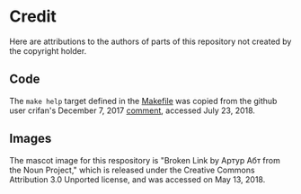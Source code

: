 Credit
======
Here are attributions to the authors of parts of this repository not created
by the copyright holder.

Code
----
The `make help` target defined in the [Makefile](Makefile) was copied from
the github user crifan's December 7, 2017 
[comment](https://gist.github.com/prwhite/8168133), accessed July 23, 2018.

Images
------
The mascot image for this respository is "Broken Link by Артур Абт from the
Noun Project," which is released under the Creative Commons Attribution 3.0
Unported license, and was accessed on May 13, 2018.